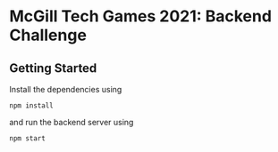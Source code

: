 # McGill Tech Games 2021: Backend Challenge

## Getting Started

Install the dependencies using

```
npm install
```

and run the backend server using

```
npm start
```
